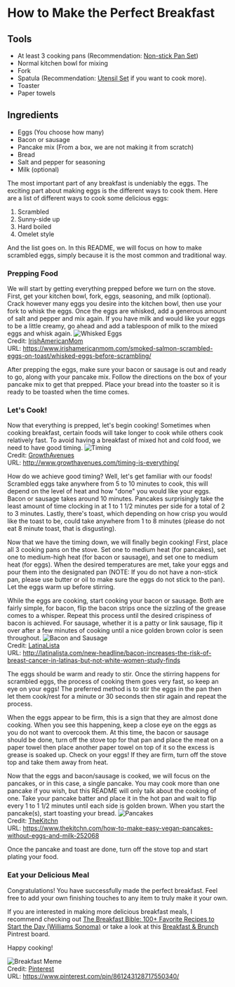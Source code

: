 # How to Make the Perfect Breakfast

## Tools
- At least 3 cooking pans (Recommendation: [Non-stick Pan Set](https://www.amazon.com/AmazonBasics-3-Piece-Non-Stick-Fry-Pan/dp/B074RPCNMX?ref=fsclp_pb_dp_6))
- Normal kitchen bowl for mixing
- Fork
- Spatula (Recommendation: [Utensil Set](https://www.amazon.com/Silicone-nonstick-cookware-Utensils-Non-Toxic/dp/B07S8ZGFTZ/ref=sr_1_1_sspa?crid=3AAHMCSLHVRDL&keywords=kitchen+utensil+set+under+%2425&qid=1566849688&s=home-garden&sprefix=kitchen+ut&sr=1-1-spons&psc=1&spLa=ZW5jcnlwdGVkUXVhbGlmaWVyPUExVDVMMFA3UTVJMktMJmVuY3J5cHRlZElkPUEwMTU4ODk2Mk5EWUE5MkRSOEo3OSZlbmNyeXB0ZWRBZElkPUEwMTYwNzQyMjZPTTFKMVIwQUUxSSZ3aWRnZXROYW1lPXNwX2F0ZiZhY3Rpb249Y2xpY2tSZWRpcmVjdCZkb05vdExvZ0NsaWNrPXRydWU=) if you want to cook more).
- Toaster
- Paper towels

## Ingredients
- Eggs (You choose how many)
- Bacon or sausage
- Pancake mix (From a box, we are not making it from scratch)
- Bread
- Salt and pepper for seasoning
- Milk (optional)

The most important part of any breakfast is undeniably the eggs. The exciting part about making eggs is the different ways to cook them. Here are a list of different ways to cook some delicious eggs:
1. Scrambled
2. Sunny-side up
3. Hard boiled
4. Omelet style

And the list goes on. In this README, we will focus on how to make scrambled eggs, simply because it is the most common and traditional way.

### Prepping Food
We will start by getting everything prepped before we turn on the stove. First, get your kitchen bowl, fork, eggs, seasoning, and milk (optional). Crack however many eggs you desire into the kitchen bowl, then use your fork to whisk the eggs. Once the eggs are whisked, add a generous amount of salt and pepper and mix again. If you have milk and would like your eggs to be a little creamy, go ahead and add a tablespoon of milk to the mixed eggs and whisk again. 
![Whisked Eggs](https://www.irishamericanmom.com/wp-content/uploads/2015/08/Whisked-eggs-before-scrambling.jpg)<br/> 
Credit: [IrishAmericanMom](https://www.irishamericanmom.com/smoked-salmon-scrambled-eggs-on-toast/whisked-eggs-before-scrambling/)
<br/>URL: https://www.irishamericanmom.com/smoked-salmon-scrambled-eggs-on-toast/whisked-eggs-before-scrambling/

After prepping the eggs, make sure your bacon or sausage is out and ready to go, along with your pancake mix. Follow the directions on the box of your pancake mix to get that prepped. Place your bread into the toaster so it is ready to be toasted when the time comes.

### Let's Cook!
Now that everything is prepped, let's begin cooking! Sometimes when cooking breakfast, certain foods will take longer to cook while others cook relatively fast. To avoid having a breakfast of mixed hot and cold food, we need to have good timing.
![Timing](http://www.growthavenues.com/wp-content/uploads/2018/01/Timing-860x220.jpg)<br/>
Credit: [GrowthAvenues](http://www.growthavenues.com/timing-is-everything/)<br/>
URL: http://www.growthavenues.com/timing-is-everything/

How do we achieve good timing? Well, let's get familiar with our foods! Scrambled eggs take anywhere from 5 to 10 minutes to cook, this will depend on the level of heat and how "done" you would like your eggs. Bacon or sausage takes around 10 minutes. Pancakes surprisingly take the least amount of time clocking in at 1 to 1 1/2 minutes per side for a total of 2 to 3 minutes. Lastly, there's toast, which depending on how crisp you would like the toast to be, could take anywhere from 1 to 8 minutes (please do not eat 8 minute toast, that is disgusting). 

Now that we have the timing down, we will finally begin cooking! First, place all 3 cooking pans on the stove. Set one to medium heat (for pancakes), set one to medium-high heat (for bacon or sausage), and set one to medium heat (for eggs). When the desired temperatures are met, take your eggs and pour them into the designated pan (NOTE: If you do not have a non-stick pan, please use butter or oil to make sure the eggs do not stick to the pan). Let the eggs warm up before stirring. 

While the eggs are cooking, start cooking your bacon or sausage. Both are fairly simple, for bacon, flip the bacon strips once the sizzling of the grease comes to a whisper. Repeat this process until the desired crispiness of bacon is achieved. For sausage, whether it is a patty or link sausage, flip it over after a few minutes of cooking until a nice golden brown color is seen throughout. 
![Bacon and Sausage](http://latinalista.com/wp-content/uploads/2016/03/Bacon-and-Sausage.jpg)<br/>
Credit: [LatinaLista](http://latinalista.com/new-headline/bacon-increases-the-risk-of-breast-cancer-in-latinas-but-not-white-women-study-finds)
<br/>URL: http://latinalista.com/new-headline/bacon-increases-the-risk-of-breast-cancer-in-latinas-but-not-white-women-study-finds

The eggs should be warm and ready to stir. Once the stirring happens for scrambled eggs, the process of cooking them goes very fast, so keep an eye on your eggs! The preferred method is to stir the eggs in the pan then let them cook/rest for a minute or 30 seconds then stir again and repeat the process. 

When the eggs appear to be firm, this is a sign that they are almost done cooking. When you see this happening, keep a close eye on the eggs as you do not want to overcook them. At this time, the bacon or sausage should be done, turn off the stove top for that pan and place the meat on a paper towel then place another paper towel on top of it so the excess is grease is soaked up. Check on your eggs! If they are firm, turn off the stove top and take them away from heat.

Now that the eggs and bacon/sausage is cooked, we will focus on the pancakes, or in this case, a single pancake. You may cook more than one pancake if you wish, but this README will only talk about the cooking of one. Take your pancake batter and place it in the hot pan and wait to flip every 1 to 1 1/2 minutes until each side is golden brown. When you start the pancake(s), start toasting your bread. 
![Pancakes](https://cdn.apartmenttherapy.info/image/fetch/f_auto,q_auto:eco/https%3A%2F%2Fstorage.googleapis.com%2Fgen-atmedia%2F3%2F2017%2F12%2F0f833f5158ccb56145832ec90c9d12b4d6e0d0fe.jpeg)<br/>
Credit: [TheKitchn](https://www.thekitchn.com/how-to-make-easy-vegan-pancakes-without-eggs-and-milk-252068)
<br/>URL: https://www.thekitchn.com/how-to-make-easy-vegan-pancakes-without-eggs-and-milk-252068


Once the pancake and toast are done, turn off the stove top and start plating your food.

### Eat your Delicious Meal
Congratulations! You have successfully made the perfect breakfast. Feel free to add your own finishing touches to any item to truly make it your own. 

If you are interested in making more delicious breakfast meals, I recommend checking out [The Breakfast Bible: 100+ Favorite Recipes to Start the Day (Williams Sonoma)](https://www.amazon.com/Breakfast-Bible-Favorite-Recipes-Williams/dp/1681882914/ref=asc_df_1681882914/?tag=hyprod-20&linkCode=df0&hvadid=312061146391&hvpos=1o2&hvnetw=g&hvrand=9668107157177823894&hvpone=&hvptwo=&hvqmt=&hvdev=c&hvdvcmdl=&hvlocint=&hvlocphy=9023314&hvtargid=pla-492512863091&psc=1&tag=&ref=&adgrpid=60223809057&hvpone=&hvptwo=&hvadid=312061146391&hvpos=1o2&hvnetw=g&hvrand=9668107157177823894&hvqmt=&hvdev=c&hvdvcmdl=&hvlocint=&hvlocphy=9023314&hvtargid=pla-492512863091) or take a look at this [Breakfast & Brunch](https://www.pinterest.com/buzzfeedtasty/breakfast-brunch/) Pintrest board.

Happy cooking!

![Breakfast Meme](https://i.pinimg.com/736x/51/5e/aa/515eaa70696941ac517fa195bcce350a.jpg)<br/>
Credit: [Pinterest](https://www.pinterest.com/pin/861243128717550340/)
<br/>URL: https://www.pinterest.com/pin/861243128717550340/

